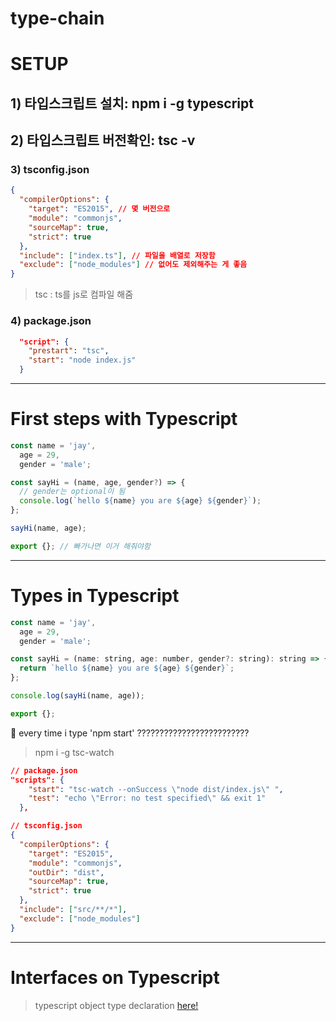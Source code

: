 # type-chain

# SETUP

## 1) 타입스크립트 설치: npm i -g typescript

## 2) 타입스크립트 버전확인: tsc -v

### 3) tsconfig.json

```json
{
  "compilerOptions": {
    "target": "ES2015", // 몇 버전으로
    "module": "commonjs",
    "sourceMap": true,
    "strict": true
  },
  "include": ["index.ts"], // 파일을 배열로 저장함
  "exclude": ["node_modules"] // 없어도 제외해주는 게 좋음
}
```

> tsc : ts를 js로 컴파일 해줌

### 4) package.json

```json
  "script": {
    "prestart": "tsc",
    "start": "node index.js"
  }

```

---

# First steps with Typescript

```javascript
const name = 'jay',
  age = 29,
  gender = 'male';

const sayHi = (name, age, gender?) => {
  // gender는 optional이 됨
  console.log(`hello ${name} you are ${age} ${gender}`);
};

sayHi(name, age);

export {}; // 빠가나면 이거 해줘야함
```

---

# Types in Typescript

```javascript
const name = 'jay',
  age = 29,
  gender = 'male';

const sayHi = (name: string, age: number, gender?: string): string => {
  return `hello ${name} you are ${age} ${gender}`;
};

console.log(sayHi(name, age));

export {};
```

🤬 every time i type 'npm start' ?????????????????????????

> npm i -g tsc-watch

```json
// package.json
"scripts": {
    "start": "tsc-watch --onSuccess \"node dist/index.js\" ",
    "test": "echo \"Error: no test specified\" && exit 1"
  },

// tsconfig.json
{
  "compilerOptions": {
    "target": "ES2015",
    "module": "commonjs",
    "outDir": "dist",
    "sourceMap": true,
    "strict": true
  },
  "include": ["src/**/*"],
  "exclude": ["node_modules"]
}
```

---

# Interfaces on Typescript

> typescript object type declaration [here!](https://developer-talk.tistory.com/192)
